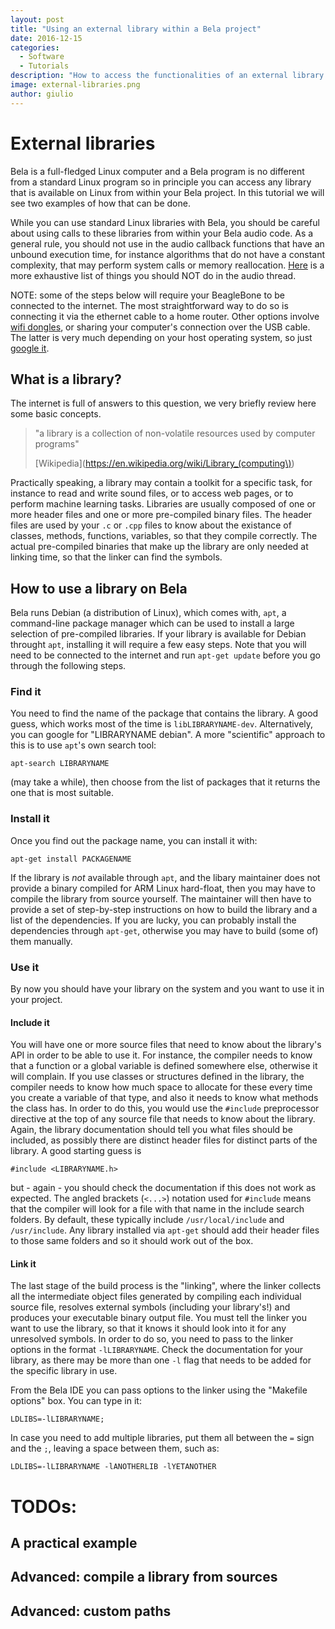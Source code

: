 ```yaml
---
layout: post
title: "Using an external library within a Bela project"
date: 2016-12-15
categories:
  - Software
  - Tutorials
description: "How to access the functionalities of an external library from within your Bela project."
image: external-libraries.png
author: giulio
---
```


# External libraries

Bela is a full-fledged Linux computer and a Bela program is no different from a standard Linux program so in principle you can access any library that is available on Linux from within your Bela project.
In this tutorial we will see two examples of how that can be done.

While you can use standard Linux libraries with Bela, you should be careful about using calls to these libraries from within your Bela audio code.
As a general rule, you should not use in the audio callback functions that have an unbound execution time, for instance algorithms that do not have a constant complexity, that may perform system calls or memory reallocation. [Here](http://www.rossbencina.com/code/real-time-audio-programming-101-time-waits-for-nothing) is a more exhaustive list of things you should NOT do in the audio thread.

NOTE: some of the steps below will require your BeagleBone to be connected to the internet. The most straightforward way to do so is connecting it via the ethernet cable to a home router. Other options involve [wifi dongles](https://github.com/BelaPlatform/Bela/wiki/Connecting-Bela-to-wifi), or sharing your computer's connection over the USB cable. The latter is very much depending on your host operating system, so just [google it](https://www.google.com/?q=share+wifi+over+ethernet).

## What is a library?

The internet is full of answers to this question, we very briefly review here some basic concepts.

> "a library is a collection of non-volatile resources used by computer programs" 
> 
> [Wikipedia](https://en.wikipedia.org/wiki/Library_(computing\))

Practically speaking, a library may contain a toolkit for a specific task, for instance to read and write sound files, or to access web pages, or to perform machine learning tasks.
Libraries are usually composed of one or more header files and one or more pre-compiled binary files.
The header files are used by your `.c` or `.cpp` files to know about the existance of classes, methods, functions, variables, so that they compile correctly.
The actual pre-compiled binaries that make up the library are only needed at linking time, so that the linker can find the symbols.

## How to use a library on Bela

Bela runs Debian (a distribution of Linux), which comes with, `apt`, a command-line package manager which can be used to install a large selection of pre-compiled libraries.
If your library is available for Debian throught `apt`, installing it will require a few easy steps. Note that you will need to be connected to the internet and run `apt-get update` before you go through the following steps.

### Find it

You need to find the name of the package that contains the library. A good guess, which works most of the time is `libLIBRARYNAME-dev`. Alternatively, you can google for "LIBRARYNAME debian". A more "scientific" approach to this is to use `apt`'s own search tool:

```
apt-search LIBRARYNAME
```
(may take a while), then choose from the list of packages that it returns the one that is most suitable.

### Install it

Once you find out the package name, you can install it with:

```
apt-get install PACKAGENAME
```

If the library is *not* available through `apt`, and the libary maintainer does not provide a binary compiled for ARM Linux hard-float, then you may have to compile the library from source yourself. The maintainer will then have to provide a set of step-by-step instructions on how to build the library and a list of the dependencies. If you are lucky, you can probably install the dependencies through `apt-get`, otherwise you may have to build (some of) them manually.

### Use it 

By now you should have your library on the system and you want to use it in your project.

#### Include it

You will have one or more source files that need to know about the library's API in order to be able to use it. For instance, the compiler needs to know that a function or a global variable is defined somewhere else, otherwise it will complain. If you use classes or structures defined in the library, the compiler needs to know how much space to allocate for these every time you create a variable of that type, and also it needs to know what methods the class has.
In order to do this, you would use the `#include` preprocessor directive at the top of any source file that needs to know about the library. Again, the library documentation should tell you what files should be included, as possibly there are distinct header files for distinct parts of the library. A good starting guess is

```
#include <LIBRARYNAME.h>
```
but - again - you should check the documentation if this does not work as expected.
The angled brackets (`<...>`) notation used for `#include` means that the compiler will look for a file with that name in the include search folders. By default, these typically include `/usr/local/include` and `/usr/include`. Any library installed via `apt-get` should add their header files to those same folders and so it should work out of the box.

#### Link it

The last stage of the build process is the "linking", where the linker collects all the intermediate object files generated by compiling each individual source file, resolves external symbols (including your library's!) and produces your executable binary output file.
You must tell the linker you want to use the library, so that it knows it should look into it for any unresolved symbols.
In order to do so, you need to pass to the linker options in the format `-lLIBRARYNAME`. Check the documentation for your library, as there may be more than one `-l` flag that needs to be added for the specific library in use.

From the Bela IDE you can pass options to the linker using the "Makefile options" box. You can type in it:

```
LDLIBS=-lLIBRARYNAME;
```

In case you need to add multiple libraries, put them all between the `=` sign and the `;`, leaving a space between them, such as:

```
LDLIBS=-lLIBRARYNAME -lANOTHERLIB -lYETANOTHER
```

# TODOs:

## A practical example

## Advanced: compile a library from sources

## Advanced: custom paths

